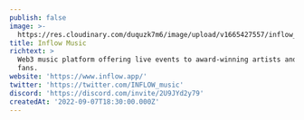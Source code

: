 ```yaml
---
publish: false
image: >-
  https://res.cloudinary.com/duquzk7m6/image/upload/v1665427557/inflow_music_tm6oyx.png
title: Inflow Music
richtext: >
  Web3 music platform offering live events to award-winning artists and their
  fans.
website: 'https://www.inflow.app/'
twitter: 'https://twitter.com/INFLOW_music'
discord: 'https://discord.com/invite/2U9JYd2y79'
createdAt: '2022-09-07T18:30:00.000Z'
---
```


